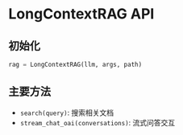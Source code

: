 # LongContextRAG API

## 初始化

```python
rag = LongContextRAG(llm, args, path)
```

## 主要方法

- `search(query)`: 搜索相关文档
- `stream_chat_oai(conversations)`: 流式问答交互